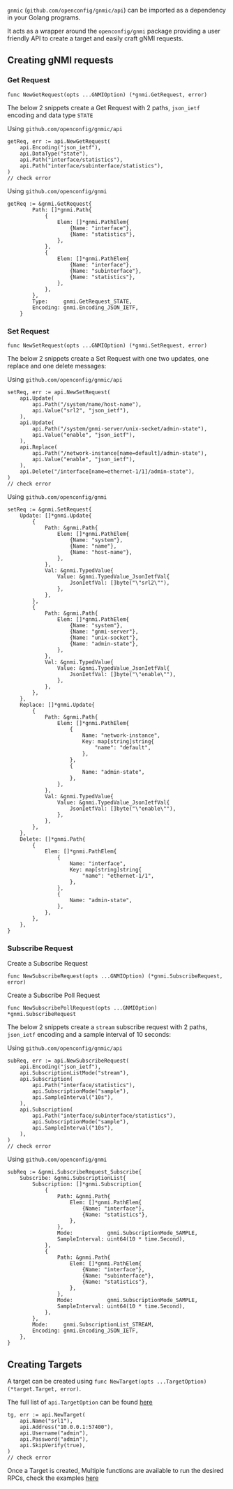 `gnmic` (`github.com/openconfig/gnmic/api`) can be imported as a dependency in your Golang programs.

It acts as a wrapper around the `openconfig/gnmi` package providing a user friendly API to create a target and easily craft gNMI requests.

## Creating gNMI requests

### Get Request

```golang
func NewGetRequest(opts ...GNMIOption) (*gnmi.GetRequest, error)
```

The below 2 snippets create a Get Request with 2 paths, `json_ietf` encoding and data type `STATE`

Using `github.com/openconfig/gnmic/api`

```golang
getReq, err := api.NewGetRequest(
    api.Encoding("json_ietf"),
    api.DataType("state"),    
    api.Path("interface/statistics"),    
    api.Path("interface/subinterface/statistics"),
)
// check error
```

Using `github.com/openconfig/gnmi`

```golang
getReq := &gnmi.GetRequest{
        Path: []*gnmi.Path{
            {
                Elem: []*gnmi.PathElem{
                    {Name: "interface"},
                    {Name: "statistics"},
                },
            },
            {
                Elem: []*gnmi.PathElem{
                    {Name: "interface"},
                    {Name: "subinterface"},
                    {Name: "statistics"},
                },
            },
        },
        Type:     gnmi.GetRequest_STATE,
        Encoding: gnmi.Encoding_JSON_IETF,
    }
```

### Set Request

```golang
func NewSetRequest(opts ...GNMIOption) (*gnmi.SetRequest, error)
```

The below 2 snippets create a Set Request with one two updates, one replace and one delete messages:

Using `github.com/openconfig/gnmic/api`

```golang
setReq, err := api.NewSetRequest(
    api.Update(
        api.Path("/system/name/host-name"),
        api.Value("srl2", "json_ietf"),
    ),
    api.Update(
        api.Path("/system/gnmi-server/unix-socket/admin-state"),
        api.Value("enable", "json_ietf"),
    ),
    api.Replace(
        api.Path("/network-instance[name=default]/admin-state"),
        api.Value("enable", "json_ietf"),
    ),
    api.Delete("/interface[name=ethernet-1/1]/admin-state"),
)
// check error
```

Using `github.com/openconfig/gnmi`

```golang
setReq := &gnmi.SetRequest{
    Update: []*gnmi.Update{
        {
            Path: &gnmi.Path{
                Elem: []*gnmi.PathElem{
                    {Name: "system"},
                    {Name: "name"},
                    {Name: "host-name"},
                },
            },
            Val: &gnmi.TypedValue{
                Value: &gnmi.TypedValue_JsonIetfVal{
                    JsonIetfVal: []byte("\"srl2\""),
                },
            },
        },
        {
            Path: &gnmi.Path{
                Elem: []*gnmi.PathElem{
                    {Name: "system"},
                    {Name: "gnmi-server"},
                    {Name: "unix-socket"},
                    {Name: "admin-state"},
                },
            },
            Val: &gnmi.TypedValue{
                Value: &gnmi.TypedValue_JsonIetfVal{
                    JsonIetfVal: []byte("\"enable\""),
                },
            },
        },
    },
    Replace: []*gnmi.Update{
        {
            Path: &gnmi.Path{
                Elem: []*gnmi.PathElem{
                    {
                        Name: "network-instance",
                        Key: map[string]string{
                            "name": "default",
                        },
                    },
                    {
                        Name: "admin-state",
                    },
                },
            },
            Val: &gnmi.TypedValue{
                Value: &gnmi.TypedValue_JsonIetfVal{
                    JsonIetfVal: []byte("\"enable\""),
                },
            },
        },
    },
    Delete: []*gnmi.Path{
        {
            Elem: []*gnmi.PathElem{
                {
                    Name: "interface",
                    Key: map[string]string{
                        "name": "ethernet-1/1",
                    },
                },
                {
                    Name: "admin-state",
                },
            },
        },
    },
}
```

### Subscribe Request

Create a Subscribe Request

```golang
func NewSubscribeRequest(opts ...GNMIOption) (*gnmi.SubscribeRequest, error)
```

Create a Subscribe Poll Request

```golang
func NewSubscribePollRequest(opts ...GNMIOption) *gnmi.SubscribeRequest
```

The below 2 snippets create a `stream` subscribe request with 2 paths, `json_ietf` encoding and a sample interval of 10 seconds:

Using `github.com/openconfig/gnmic/api`

```golang
subReq, err := api.NewSubscribeRequest(
    api.Encoding("json_ietf"),
    api.SubscriptionListMode("stream"),
    api.Subscription(
        api.Path("interface/statistics"),
        api.SubscriptionMode("sample"),
        api.SampleInterval("10s"),
    ),
    api.Subscription(
        api.Path("interface/subinterface/statistics"),
        api.SubscriptionMode("sample"),
        api.SampleInterval("10s"),
    ),
)
// check error
```

Using `github.com/openconfig/gnmi`

```golang
subReq := &gnmi.SubscribeRequest_Subscribe{
    Subscribe: &gnmi.SubscriptionList{
        Subscription: []*gnmi.Subscription{
            {
                Path: &gnmi.Path{
                    Elem: []*gnmi.PathElem{
                        {Name: "interface"},
                        {Name: "statistics"},
                    },
                },
                Mode:           gnmi.SubscriptionMode_SAMPLE,
                SampleInterval: uint64(10 * time.Second),
            },
            {
                Path: &gnmi.Path{
                    Elem: []*gnmi.PathElem{
                        {Name: "interface"},
                        {Name: "subinterface"},
                        {Name: "statistics"},
                    },
                },
                Mode:           gnmi.SubscriptionMode_SAMPLE,
                SampleInterval: uint64(10 * time.Second),
            },
        },
        Mode:     gnmi.SubscriptionList_STREAM,
        Encoding: gnmi.Encoding_JSON_IETF,
    },
}
```

## Creating Targets

A target can be created using `func NewTarget(opts ...TargetOption) (*target.Target, error)`.

The full list of `api.TargetOption` can be found [here](target_options.md)

```golang
tg, err := api.NewTarget(
    api.Name("srl1"),
    api.Address("10.0.0.1:57400"),
    api.Username("admin"),
    api.Password("admin"),
    api.SkipVerify(true),
)
// check error
```

Once a Target is created, Multiple functions are available to run the desired RPCs, check the examples [here](examples/capabilities.md)

